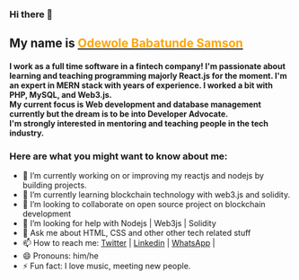 ### Hi there 👋<h2> My name is <a href="https://twitter.com/TundeSamson26"><span style="color: orange;">Odewole Babatunde Samson</span></a></h2>

<h4>
I work as a full time software in a fintech company! I'm passionate about learning and teaching programming majorly React.js for the moment. 
I'm an expert in MERN stack with years of experience. I worked a bit with PHP, MySQL, and Web3.js.<br>
My current focus is Web development and database management currently but the dream is to be into Developer Advocate.<br> 
I'm strongly interested in mentoring and teaching people in the tech industry.
</h4>

<h3>Here are what you might want to know about me:</h3>

- 🔭 I’m currently working on or improving my reactjs and nodejs by building projects.
- 🌱 I’m currently learning blockchain technology with web3.js and solidity.
- 👯 I’m looking to collaborate on open source project on blockchain development
- 🤔 I’m looking for help with Nodejs | Web3js | Solidity
- 💬 Ask me about HTML, CSS and other other tech related stuff
- 📫 How to reach me: <a href="http://twitter.com/Tundesamson26">Twitter</a> | <a href="https://www.linkedin.com/in/babatunde-samson-o-360878187/">Linkedin</a> | <a href="https://www.linkedin.com/in/babatunde-samson-o-360878187/">WhatsApp</a> | 
- 😄 Pronouns: him/he
- ⚡ Fun fact: I love music, meeting new people.

